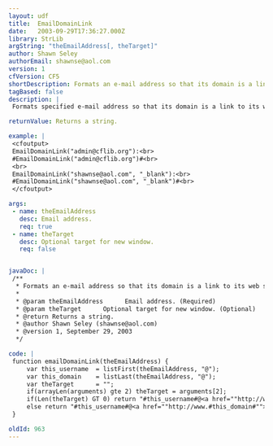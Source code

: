 ```yaml
---
layout: udf
title:  EmailDomainLink
date:   2003-09-29T17:36:27.000Z
library: StrLib
argString: "theEmailAddress[, theTarget]"
author: Shawn Seley
authorEmail: shawnse@aol.com
version: 1
cfVersion: CF5
shortDescription: Formats an e-mail address so that its domain is a link to its web site.
tagBased: false
description: |
 Formats specified e-mail address so that its domain is a link to its www.domain.com web site. Helpful when analyzing where your subscribers come from.

returnValue: Returns a string.

example: |
 <cfoutput>
 EmailDomainLink("admin@cflib.org"):<br>
 #EmailDomainLink("admin@cflib.org")#<br>
 <br>
 EmailDomainLink("shawnse@aol.com", "_blank"):<br>
 #EmailDomainLink("shawnse@aol.com", "_blank")#<br>
 </cfoutput>

args:
 - name: theEmailAddress
   desc: Email address.
   req: true
 - name: theTarget
   desc: Optional target for new window.
   req: false


javaDoc: |
 /**
  * Formats an e-mail address so that its domain is a link to its web site.
  * 
  * @param theEmailAddress      Email address. (Required)
  * @param theTarget      Optional target for new window. (Optional)
  * @return Returns a string. 
  * @author Shawn Seley (shawnse@aol.com) 
  * @version 1, September 29, 2003 
  */

code: |
 function emailDomainLink(theEmailAddress) {
     var this_username  = listFirst(theEmailAddress, "@");
     var this_domain    = listLast(theEmailAddress, "@");
     var theTarget      = "";
     if(arrayLen(arguments) gte 2) theTarget = arguments[2];
     if(Len(theTarget) GT 0) return "#this_username#@<a href=""http://www.#this_domain#"" target=""#theTarget#"">#this_domain#</a>";
     else return "#this_username#@<a href=""http://www.#this_domain#"">#this_domain#</a>";
 }

oldId: 963
---
```


